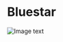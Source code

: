 # Bluestar

![Image text]([[https://github.com/sunmode28/Bluestar/assets/54242517/f6419d61-1c59-441b-b32f-4ee8a11a57bc](https://github.com/sunmode28/Bluestar/blob/7baa3048fb8c0607aef89f6536114aaea2acec03/image/%E8%93%9D%E6%98%9F.png)](https://github.com/sunmode28/Bluestar/blob/7baa3048fb8c0607aef89f6536114aaea2acec03/image/%E8%93%9D%E6%98%9F.png)https://github.com/sunmode28/Bluestar/blob/7baa3048fb8c0607aef89f6536114aaea2acec03/image/%E8%93%9D%E6%98%9F.png)
